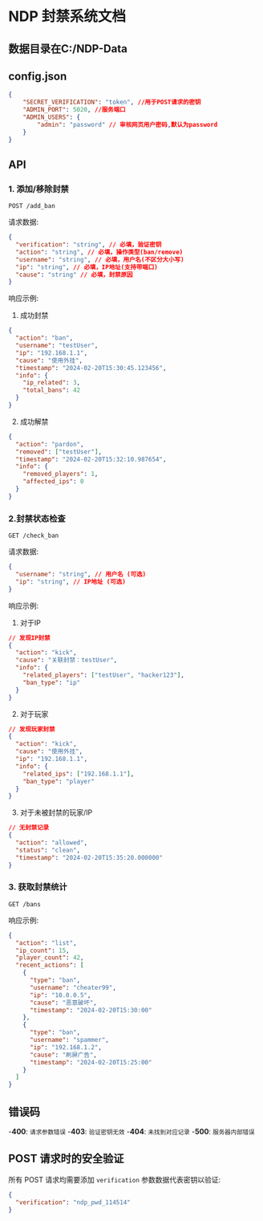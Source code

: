# NDP 封禁系统文档
## 数据目录在C:/NDP-Data
## config.json
```json
{
    "SECRET_VERIFICATION": "token", //用于POST请求的密钥
    "ADMIN_PORT": 5020, //服务端口
    "ADMIN_USERS": {
        "admin": "password" // 审核网页用户密码,默认为password
    }
}
```

## API

### 1. 添加/移除封禁 

`POST /add_ban`

请求数据:

```json
{
  "verification": "string", // 必填，验证密钥
  "action": "string", // 必填，操作类型(ban/remove)
  "username": "string", // 必填，用户名(不区分大小写)
  "ip": "string", // 必填，IP地址(支持带端口)
  "cause": "string" // 必填，封禁原因
}
```

响应示例: 

1. 成功封禁
```json
{
  "action": "ban",
  "username": "testUser",
  "ip": "192.168.1.1",
  "cause": "使用外挂",
  "timestamp": "2024-02-20T15:30:45.123456",
  "info": {
    "ip_related": 3,
    "total_bans": 42
  }
}
```

2. 成功解禁
```json
{
  "action": "pardon",
  "removed": ["testUser"],
  "timestamp": "2024-02-20T15:32:10.987654",
  "info": {
    "removed_players": 1,
    "affected_ips": 0
  }
}
```

### 2.封禁状态检查

`GET /check_ban`

请求数据:

```json
{
  "username": "string", // 用户名 (可选)
  "ip": "string", // IP地址 (可选)
}
```

响应示例:

1. 对于IP
```json
// 发现IP封禁
{
  "action": "kick",
  "cause": "关联封禁：testUser",
  "info": {
    "related_players": ["testUser", "hacker123"],
    "ban_type": "ip"
  }
}
```

2. 对于玩家
```json
// 发现玩家封禁
{
  "action": "kick",
  "cause": "使用外挂",
  "ip": "192.168.1.1",
  "info": {
    "related_ips": ["192.168.1.1"],
    "ban_type": "player"
  }
}
```

3. 对于未被封禁的玩家/IP
```json
// 无封禁记录
{
  "action": "allowed",
  "status": "clean",
  "timestamp": "2024-02-20T15:35:20.000000"
}
```

### 3. 获取封禁统计

`GET /bans`

响应示例:

```json
{
  "action": "list",
  "ip_count": 15,
  "player_count": 42,
  "recent_actions": [
    {
      "type": "ban",
      "username": "cheater99",
      "ip": "10.0.0.5",
      "cause": "恶意破坏",
      "timestamp": "2024-02-20T15:30:00"
    },
    {
      "type": "ban",
      "username": "spammer",
      "ip": "192.168.1.2",
      "cause": "刷屏广告",
      "timestamp": "2024-02-20T15:25:00"
    }
  ]
}
```

## 错误码
-**400**: `请求参数错误`
-**403**: `验证密钥无效`
-**404**: `未找到对应记录`
-**500**: `服务器内部错误`

## POST 请求时的安全验证

所有 POST 请求均需要添加 `verification` 参数数据代表密钥以验证:

```json
{
  "verification": "ndp_pwd_114514"
}
```
